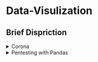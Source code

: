 # Data-Visulization

## Brief Dispriction

<details>
           <summary>Corona</summary>
           <p></p>
           <p>WEb Scraping and Data Visulization</p>
           <p></p>
</details>
<details>
           <summary>Pentesting with Pandas</summary>
            <p></p>
           <p>Data visulize with pandas</p>
</details>
